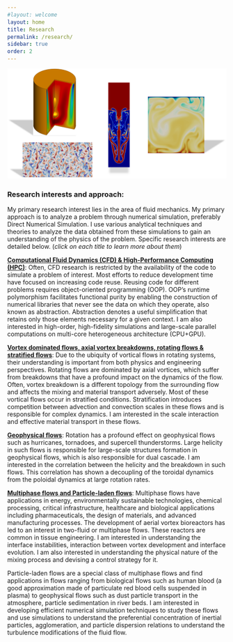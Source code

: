 ```yaml
---
#layout: welcome
layout: home
title: Research
permalink: /research/
sidebar: true
order: 2
---
```


 <img src="/assets/img/Research.png" usemap="#workmap">

 <map name="workmap">
  <area shape="rect" alt="Bubble-type vortex breakdown in the Vogel-Escudier flow" coords="81,0,250,205" href="/vorticity_dominated/">
  <area shape="rect" alt="Salt-finger convection in a double-periodic domain" coords="50,225,273,475" href="/geophysical/">
  <area shape="rect" alt="Rayleigh-Taylor instability" coords="309,50,390,325" href="/multiphase/">
  <area shape="rect" alt="Rayliegh-Benard convection in non-Boussinesq flow" coords="433,90,625,275" href="/hpc/">
 </map>

### Research interests and approach:
My primary research interest lies in the area of fluid mechanics.
My primary approach is to analyze a problem through numerical simulation, preferably Direct Numerical Simulation. I use various analytical techniques and theories to analyze the data obtained from these simulations to gain an understanding of the physics of the problem. Specific research interests are detailed below.
(*click on each title to learn more about them*)

[**Computational Fluid Dynamics (CFD) & High-Performance Computing (HPC)**](/hpc/): Often, CFD research is restricted by the availability of the code to simulate a problem of interest. Most efforts to reduce development time have focused on increasing code reuse. Reusing code for different problems requires object-oriented programming (OOP). OOP’s runtime polymorphism facilitates functional purity by enabling the construction of numerical libraries that never see the data on which they operate, also known as abstraction. Abstraction denotes a useful simplification that retains only those elements necessary for a given context.
I am also interested in high-order, high-fidelity simulations and large-scale parallel computations on multi-core heterogeneous architecture (CPU+GPU).

[**Vortex dominated flows, axial vortex breakdowns, rotating flows & stratified flows**](/vorticity_dominated/): Due to the ubiquity of vortical flows in rotating systems, their understanding is important from both physics and engineering perspectives. Rotating flows are dominated by axial vortices, which suffer from breakdowns that have a profound impact on the dynamics of the flow. Often, vortex breakdown is a different topology from the surrounding flow and affects the mixing and material transport adversely. Most of these vortical flows occur in stratified conditions. Stratification introduces competition between advection and convection scales in these flows and is responsible for complex dynamics. I am interested in the scale interaction and effective material transport in these flows.

[**Geophysical flows**](/geophysical/): Rotation has a profound effect on geophysical flows such as hurricanes, tornadoes, and supercell thunderstorms. Large helicity in such flows is responsible for large-scale structures formation in geophysical flows, which is also responsible for dual cascade. I am interested in the correlation between the helicity and the breakdown in such flows. This correlation has shown a decoupling of the toroidal dynamics from the poloidal dynamics at large rotation rates.

[**Multiphase flows and Particle-laden flows**](/multiphase/): Multiphase flows have applications in energy, environmentally sustainable technologies, chemical processing, critical infrastructure, healthcare and biological applications including pharmaceuticals, the design of materials, and advanced manufacturing processes. The development of aerial vortex bioreactors has led to an interest in two-fluid or multiphase flows. These reactors are common in tissue engineering. I am interested in understanding the interface instabilities, interaction between vortex development and interface evolution. I am also interested in understanding the physical nature of the mixing process and devising a control strategy for it.

Particle-laden flows are a special class of multiphase flows and find applications in flows ranging from  biological flows such as human blood (a good approximation made of particulate red blood cells suspended in plasma) to geophysical flows such as dust particle transport in the atmosphere, particle sedimentation in river beds. I am interested in developing efficient numerical simulation techniques to study these flows and use simulations to understand the preferential concentration of inertial particles, agglomeration, and particle dispersion relations to understand the turbulence modifications of the fluid flow.
